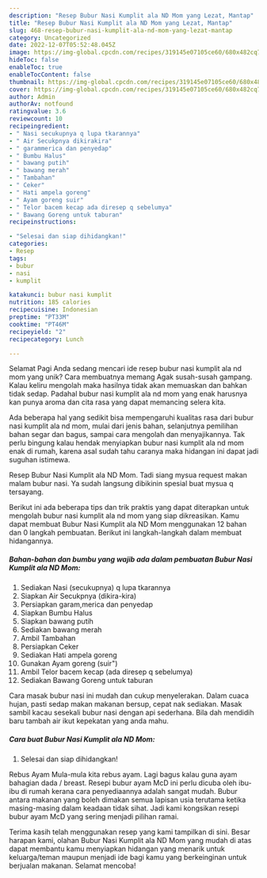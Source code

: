 ```yaml
---
description: "Resep Bubur Nasi Kumplit ala ND Mom yang Lezat, Mantap"
title: "Resep Bubur Nasi Kumplit ala ND Mom yang Lezat, Mantap"
slug: 468-resep-bubur-nasi-kumplit-ala-nd-mom-yang-lezat-mantap
category: Uncategorized
date: 2022-12-07T05:52:48.045Z
image: https://img-global.cpcdn.com/recipes/319145e07105ce60/680x482cq70/bubur-nasi-kumplit-ala-nd-mom-foto-resep-utama.jpg
hideToc: false
enableToc: true
enableTocContent: false
thumbnail: https://img-global.cpcdn.com/recipes/319145e07105ce60/680x482cq70/bubur-nasi-kumplit-ala-nd-mom-foto-resep-utama.jpg
cover: https://img-global.cpcdn.com/recipes/319145e07105ce60/680x482cq70/bubur-nasi-kumplit-ala-nd-mom-foto-resep-utama.jpg
author: Admin
authorAv: notfound
ratingvalue: 3.6
reviewcount: 10
recipeingredient:
- " Nasi secukupnya q lupa tkarannya"
- " Air Secukpnya dikirakira"
- " garammerica dan penyedap"
- " Bumbu Halus"
- " bawang putih"
- " bawang merah"
- " Tambahan"
- " Ceker"
- " Hati ampela goreng"
- " Ayam goreng suir"
- " Telor bacem kecap ada diresep q sebelumya"
- " Bawang Goreng untuk taburan"
recipeinstructions:

- "Selesai dan siap dihidangkan!"
categories:
- Resep
tags:
- bubur
- nasi
- kumplit

katakunci: bubur nasi kumplit 
nutrition: 185 calories
recipecuisine: Indonesian
preptime: "PT33M"
cooktime: "PT46M"
recipeyield: "2"
recipecategory: Lunch

---
```



Selamat Pagi Anda sedang mencari ide resep bubur nasi kumplit ala nd mom yang unik? Cara membuatnya memang Agak susah-susah gampang. Kalau keliru mengolah maka hasilnya tidak akan memuaskan dan bahkan tidak sedap. Padahal bubur nasi kumplit ala nd mom yang enak harusnya kan punya aroma dan cita rasa yang dapat memancing selera kita.


Ada beberapa hal yang sedikit bisa mempengaruhi kualitas rasa dari bubur nasi kumplit ala nd mom, mulai dari jenis bahan, selanjutnya pemilihan bahan segar dan bagus, sampai cara mengolah dan menyajikannya. Tak perlu bingung kalau hendak menyiapkan bubur nasi kumplit ala nd mom enak di rumah, karena asal sudah tahu caranya maka hidangan ini dapat jadi suguhan istimewa.

Resep Bubur Nasi Kumplit ala ND Mom. Tadi siang mysua request makan malam bubur nasi. Ya sudah langsung dibikinin spesial buat mysua q tersayang.


Berikut ini ada beberapa tips dan trik praktis yang dapat diterapkan untuk mengolah bubur nasi kumplit ala nd mom yang siap dikreasikan. Kamu dapat membuat Bubur Nasi Kumplit ala ND Mom menggunakan 12 bahan dan 0 langkah pembuatan. Berikut ini langkah-langkah dalam membuat hidangannya.

<!--inarticleads1-->

##### Bahan-bahan dan bumbu yang wajib ada dalam pembuatan Bubur Nasi Kumplit ala ND Mom:

1. Sediakan  Nasi (secukupnya) q lupa tkarannya
1. Siapkan  Air Secukpnya (dikira-kira)
1. Persiapkan  garam,merica dan penyedap
1. Siapkan  Bumbu Halus
1. Siapkan  bawang putih
1. Sediakan  bawang merah
1. Ambil  Tambahan
1. Persiapkan  Ceker
1. Sediakan  Hati ampela goreng
1. Gunakan  Ayam goreng (suir&#34;)
1. Ambil  Telor bacem kecap (ada diresep q sebelumya)
1. Sediakan  Bawang Goreng untuk taburan


Cara masak bubur nasi ini mudah dan cukup menyelerakan. Dalam cuaca hujan, pasti sedap makan makanan bersup, cepat nak sediakan. Masak sambil kacau sesekali bubur nasi dengan api sederhana. Bila dah mendidih baru tambah air ikut kepekatan yang anda mahu. 

<!--inarticleads2-->

##### Cara buat Bubur Nasi Kumplit ala ND Mom:


1. Selesai dan siap dihidangkan!

Rebus Ayam Mula-mula kita rebus ayam. Lagi bagus kalau guna ayam bahagian dada / breast. Resepi bubur ayam McD ini perlu dicuba oleh ibu-ibu di rumah kerana cara penyediaannya adalah sangat mudah. Bubur antara makanan yang boleh dimakan semua lapisan usia terutama ketika masing-masing dalam keadaan tidak sihat. Jadi kami kongsikan resepi bubur ayam McD yang sering menjadi pilihan ramai. 

Terima kasih telah menggunakan resep yang kami tampilkan di sini. Besar harapan kami, olahan Bubur Nasi Kumplit ala ND Mom yang mudah di atas dapat membantu kamu menyiapkan hidangan yang menarik untuk keluarga/teman maupun menjadi ide bagi kamu yang berkeinginan untuk berjualan makanan. Selamat mencoba!
